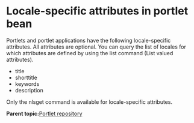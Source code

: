# Locale-specific attributes in portlet bean 

Portlets and portlet applications have the following locale-specific attributes. All attributes are optional. You can query the list of locales for which attributes are defined by using the list command \(List valued attributes\).

-   title
-   shorttitle
-   keywords
-   description

Only the nlsget command is available for locale-specific attributes.

**Parent topic:**[Portlet repository ](../admin-system/ptlt_rep.md)


